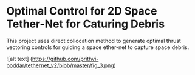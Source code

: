 # Optimal Control for 2D Space Tether-Net for Caturing Debris

This project uses direct collocation method to generate optimal thrust vectoring controls for guiding a space ether-net to capture space debris.

![alt text] (https://github.com/prithvi-poddar/tethernet_v2/blob/master/fig_3.png)